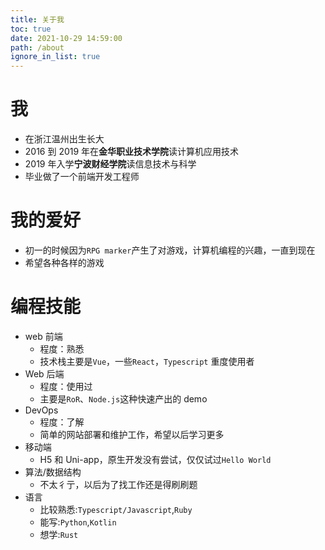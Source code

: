 ```yaml
---
title: 关于我
toc: true
date: 2021-10-29 14:59:00
path: /about
ignore_in_list: true
---
```


# 我

- 在浙江温州出生长大
- 2016 到 2019 年在**金华职业技术学院**读计算机应用技术
- 2019 年入学**宁波财经学院**读信息技术与科学
- 毕业做了一个前端开发工程师

# 我的爱好

- 初一的时候因为`RPG marker`产生了对游戏，计算机编程的兴趣，一直到现在
- 希望各种各样的游戏

# 编程技能

- web 前端
  - 程度：熟悉
  - 技术栈主要是`Vue`，一些`React`，`Typescript` 重度使用者
- Web 后端
  - 程度：使用过
  - 主要是`RoR`、`Node.js`这种快速产出的 demo
- DevOps
  - 程度：了解
  - 简单的网站部署和维护工作，希望以后学习更多
- 移动端
  - H5 和 Uni-app，原生开发没有尝试，仅仅试过`Hello World`
- 算法/数据结构
  - 不太彳亍，以后为了找工作还是得刷刷题
- 语言
  - 比较熟悉:`Typescript/Javascript`,`Ruby`
  - 能写:`Python`,`Kotlin`
  - 想学:`Rust`
